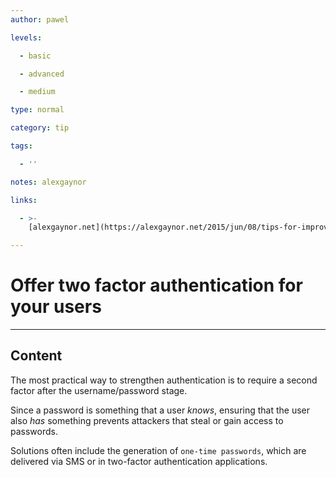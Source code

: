 ```yaml
---
author: pawel

levels:

  - basic

  - advanced

  - medium

type: normal

category: tip

tags:

  - ''

notes: alexgaynor

links:

  - >-
    [alexgaynor.net](https://alexgaynor.net/2015/jun/08/tips-for-improving-your-companys-security/){website}

---
```


# Offer two factor authentication for your users

---

## Content

The most practical way to strengthen authentication is to require a second factor after the username/password stage.

Since a password is something that a user _knows_, ensuring that the user also _has_ something prevents attackers that steal or gain access to passwords.

Solutions often include the generation of `one-time passwords`, which are delivered via SMS or in two-factor authentication applications.
